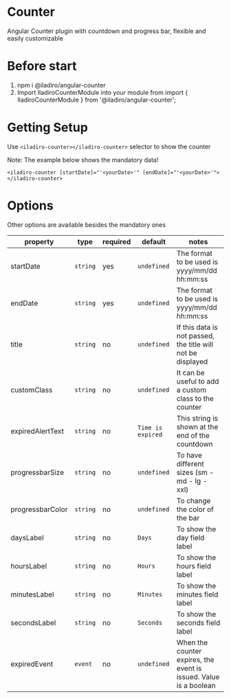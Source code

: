# Counter
Angular Counter plugin with countdown and progress bar, flexible and easily customizable

# Before start

  1. npm i @iladiro/angular-counter
  2. Import IladiroCounterModule into your module from import { IladiroCounterModule } from '@iladiro/angular-counter';

# Getting Setup

  Use ```<iladiro-counter></iladiro-counter>``` selector to show the counter

  Note: The example below shows the mandatory data!

  ```<iladiro-counter [startDate]="'<yourDate>'" [endDate]="'<yourDate>'"></iladiro-counter>```

# Options

  Other options are available besides the mandatory ones

  property | type | required | default | notes
  ------------ | ------------- | ------------- | ------------- | -------------
  startDate | ``` string ``` | yes | ``` undefined ``` | The format to be used is yyyy/mm/dd hh:mm:ss
  endDate | ``` string ``` | yes | ``` undefined ``` | The format to be used is yyyy/mm/dd hh:mm:ss
  title | ``` string ``` | no | ``` undefined ``` | If this data is not passed, the title will not be displayed
  customClass | ``` string ``` | no | ``` undefined ``` | It can be useful to add a custom class to the counter
  expiredAlertText | ``` string ``` | no | ``` Time is expired ``` | This string is shown at the end of the countdown
  progressbarSize | ``` string ``` | no | ``` undefined ``` | To have different sizes (sm - md - lg - xxl)
  progressbarColor | ``` string ``` | no | ``` undefined ``` | To change the color of the bar
  daysLabel | ``` string ``` | no | ``` Days ``` | To show the day field label
  hoursLabel | ``` string ``` | no | ``` Hours ``` | To show the hours field label
  minutesLabel | ``` string ``` | no | ``` Minutes ``` | To show the minutes field label
  secondsLabel | ``` string ``` | no | ``` Seconds ``` | To show the seconds field label
  expiredEvent | ``` event ``` | no | ``` undefined ``` | When the counter expires, the event is issued. Value is a boolean
  
